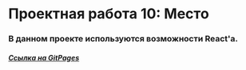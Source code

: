 # Проектная работа 10: Место


### В данном проекте используются возможности React'a.

#####      [Ссылка на GitPages](https://helena2509.github.io/mesto-react/index.html)

